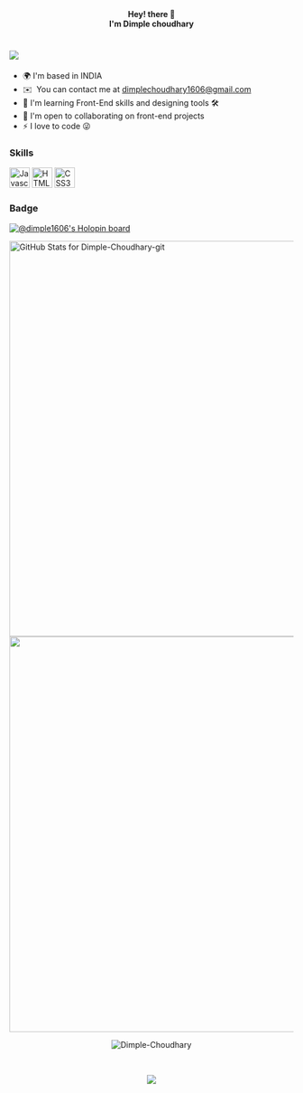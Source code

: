 

<div align="center"> <b>  Hey! there 👋 </b></div>
<div align="center"> <b> I'm Dimple choudhary </b> </div>


![](https://user-images.githubusercontent.com/96401557/196701699-8749f074-2384-4ce0-908a-4b42e73ebe1e.png)
===============================

* 🌍  I'm based in INDIA 
* ✉️  You can contact me at [dimplechoudhary1606@gmail.com](mailto:dimplechoudhary1606@gmail.com)
* 🧠  I'm learning Front-End skills and designing tools 🛠
* 🤝  I'm open to collaborating on front-end projects
* ⚡  I love to code 😜



### Skills

<p align="left">
<a href="https://developer.mozilla.org/en-US/docs/Web/JavaScript" target="_blank" rel="noreferrer"><img src="https://raw.githubusercontent.com/danielcranney/readme-generator/main/public/icons/skills/javascript-colored.svg" width="36" height="36" alt="Javascript" /></a>
<a href="https://developer.mozilla.org/en-US/docs/Glossary/HTML5" target="_blank" rel="noreferrer"><img src="https://raw.githubusercontent.com/danielcranney/readme-generator/main/public/icons/skills/html5-colored.svg" width="36" height="36" alt="HTML5" /></a>
<a href="https://www.w3.org/TR/CSS/#css" target="_blank" rel="noreferrer"><img src="https://raw.githubusercontent.com/danielcranney/readme-generator/main/public/icons/skills/css3-colored.svg" width="36" height="36" alt="CSS3" /></a>



### Badge 

[![@dimple1606's Holopin board](https://holopin.io/api/user/board?user=dimple1606)](https://holopin.io/@dimple1606)

<img src="https://github-readme-stats.vercel.app/api?username=Dimple-Choudhary&show_icons=true&include_all_commits=true&count_private=true&theme=jolly&layout=compact" alt="GitHub Stats for Dimple-Choudhary-git" width="700">
<img src="https://github-readme-streak-stats.herokuapp.com?user=Dimple-Choudhary&theme=jolly" width="700">
<br>
<p align="center">
<img src="https://activity-graph.herokuapp.com/graph?username=Dimple-Choudhary&bg_color=1F222E&color=F8D866&line=F85D7F&point=FFFFFF&hide_border=false" alt="Dimple-Choudhary"/> </p>
<br>
<p align="center">
    <img src="https://readme-typing-svg.herokuapp.com?size=30&duration=5001&color=FFA500&vCenter=true&center=true&width=460&lines=Have+a+nice+day+!;" </p>

